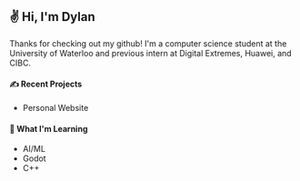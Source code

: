 ## ✌️ Hi, I'm Dylan

Thanks for checking out my github! I'm a computer science student at the University of Waterloo and previous intern at Digital Extremes, Huawei, and CIBC.

#### ✍ Recent Projects

* Personal Website

#### 🧠 What I'm Learning

* AI/ML
* Godot
* C++
